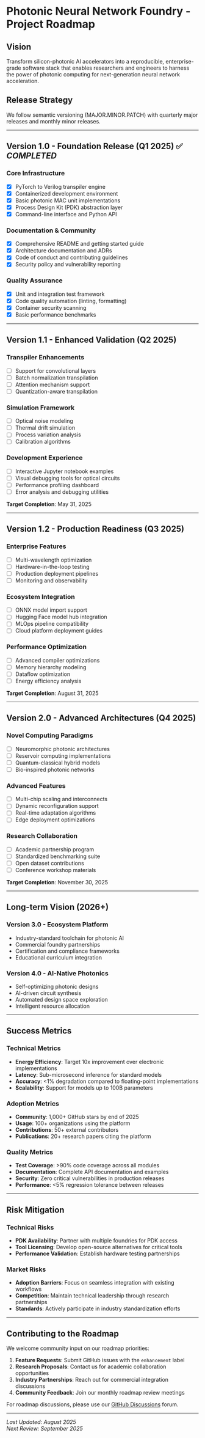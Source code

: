 # Photonic Neural Network Foundry - Project Roadmap

## Vision

Transform silicon-photonic AI accelerators into a reproducible, enterprise-grade software stack that enables researchers and engineers to harness the power of photonic computing for next-generation neural network acceleration.

## Release Strategy

We follow semantic versioning (MAJOR.MINOR.PATCH) with quarterly major releases and monthly minor releases.

---

## Version 1.0 - Foundation Release (Q1 2025) ✅ *COMPLETED*

### Core Infrastructure
- [x] PyTorch to Verilog transpiler engine
- [x] Containerized development environment
- [x] Basic photonic MAC unit implementations
- [x] Process Design Kit (PDK) abstraction layer
- [x] Command-line interface and Python API

### Documentation & Community
- [x] Comprehensive README and getting started guide
- [x] Architecture documentation and ADRs
- [x] Code of conduct and contributing guidelines
- [x] Security policy and vulnerability reporting

### Quality Assurance
- [x] Unit and integration test framework
- [x] Code quality automation (linting, formatting)
- [x] Container security scanning
- [x] Basic performance benchmarks

---

## Version 1.1 - Enhanced Validation (Q2 2025)

### Transpiler Enhancements
- [ ] Support for convolutional layers
- [ ] Batch normalization transpilation
- [ ] Attention mechanism support
- [ ] Quantization-aware transpilation

### Simulation Framework
- [ ] Optical noise modeling
- [ ] Thermal drift simulation
- [ ] Process variation analysis
- [ ] Calibration algorithms

### Development Experience
- [ ] Interactive Jupyter notebook examples
- [ ] Visual debugging tools for optical circuits
- [ ] Performance profiling dashboard
- [ ] Error analysis and debugging utilities

**Target Completion**: May 31, 2025

---

## Version 1.2 - Production Readiness (Q3 2025)

### Enterprise Features
- [ ] Multi-wavelength optimization
- [ ] Hardware-in-the-loop testing
- [ ] Production deployment pipelines
- [ ] Monitoring and observability

### Ecosystem Integration
- [ ] ONNX model import support
- [ ] Hugging Face model hub integration
- [ ] MLOps pipeline compatibility
- [ ] Cloud platform deployment guides

### Performance Optimization
- [ ] Advanced compiler optimizations
- [ ] Memory hierarchy modeling
- [ ] Dataflow optimization
- [ ] Energy efficiency analysis

**Target Completion**: August 31, 2025

---

## Version 2.0 - Advanced Architectures (Q4 2025)

### Novel Computing Paradigms
- [ ] Neuromorphic photonic architectures
- [ ] Reservoir computing implementations
- [ ] Quantum-classical hybrid models
- [ ] Bio-inspired photonic networks

### Advanced Features
- [ ] Multi-chip scaling and interconnects
- [ ] Dynamic reconfiguration support
- [ ] Real-time adaptation algorithms
- [ ] Edge deployment optimizations

### Research Collaboration
- [ ] Academic partnership program
- [ ] Standardized benchmarking suite
- [ ] Open dataset contributions
- [ ] Conference workshop materials

**Target Completion**: November 30, 2025

---

## Long-term Vision (2026+)

### Version 3.0 - Ecosystem Platform
- Industry-standard toolchain for photonic AI
- Commercial foundry partnerships
- Certification and compliance frameworks
- Educational curriculum integration

### Version 4.0 - AI-Native Photonics
- Self-optimizing photonic designs
- AI-driven circuit synthesis
- Automated design space exploration
- Intelligent resource allocation

---

## Success Metrics

### Technical Metrics
- **Energy Efficiency**: Target 10x improvement over electronic implementations
- **Latency**: Sub-microsecond inference for standard models
- **Accuracy**: <1% degradation compared to floating-point implementations
- **Scalability**: Support for models up to 100B parameters

### Adoption Metrics
- **Community**: 1,000+ GitHub stars by end of 2025
- **Usage**: 100+ organizations using the platform
- **Contributions**: 50+ external contributors
- **Publications**: 20+ research papers citing the platform

### Quality Metrics
- **Test Coverage**: >90% code coverage across all modules
- **Documentation**: Complete API documentation and examples
- **Security**: Zero critical vulnerabilities in production releases
- **Performance**: <5% regression tolerance between releases

---

## Risk Mitigation

### Technical Risks
- **PDK Availability**: Partner with multiple foundries for PDK access
- **Tool Licensing**: Develop open-source alternatives for critical tools
- **Performance Validation**: Establish hardware testing partnerships

### Market Risks
- **Adoption Barriers**: Focus on seamless integration with existing workflows
- **Competition**: Maintain technical leadership through research partnerships
- **Standards**: Actively participate in industry standardization efforts

---

## Contributing to the Roadmap

We welcome community input on our roadmap priorities:

1. **Feature Requests**: Submit GitHub issues with the `enhancement` label
2. **Research Proposals**: Contact us for academic collaboration opportunities
3. **Industry Partnerships**: Reach out for commercial integration discussions
4. **Community Feedback**: Join our monthly roadmap review meetings

For roadmap discussions, please use our [GitHub Discussions](https://github.com/danieleschmidt/photonic-nn-foundry/discussions) forum.

---

*Last Updated: August 2025*  
*Next Review: September 2025*